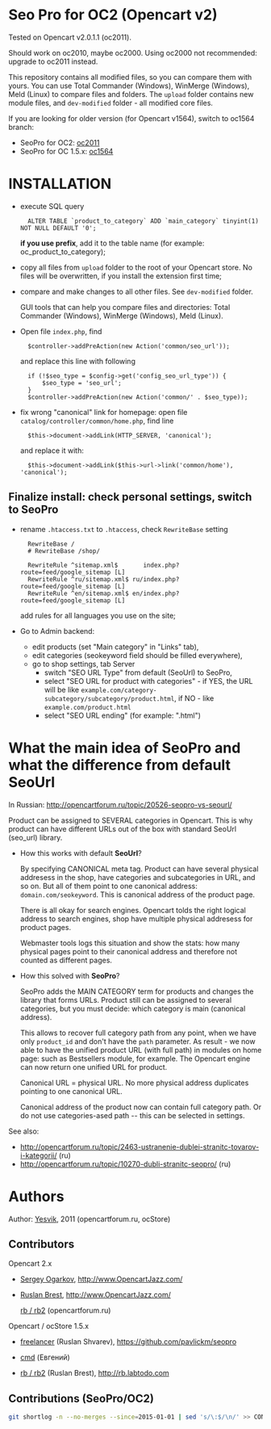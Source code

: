 # Seo Pro for OC2 (Opencart v2)

Tested on Opencart v2.0.1.1 (oc2011).

Should work on oc2010, maybe oc2000. Using oc2000 not recommended: upgrade to oc2011 instead.

This repository contains all modified files, so you can compare them with yours.
You can use Total Commander (Windows), WinMerge (Windows), Meld (Linux) to
compare files and folders. The `upload` folder contains new module files, and
`dev-modified` folder - all modified core files.

If you are looking for older version (for Opencart v1564), switch to oc1564 branch:

* SeoPro for OC2: [oc2011](https://github.com/rb2/opencart-seopro/tree/oc2011)
* SeoPro for OC 1.5.x: [oc1564](https://github.com/rb2/opencart-seopro/tree/oc1564)


# INSTALLATION

* execute SQL query

        ALTER TABLE `product_to_category` ADD `main_category` tinyint(1) NOT NULL DEFAULT '0';

    **if you use prefix**, add it to the table name (for example: oc_product_to_category);

* copy all files from `upload` folder to the root of your Opencart store.
    No files will be overwritten, if you install the extension first time;

* compare and make changes to all other files. See `dev-modified` folder.

    GUI tools that can help you compare files and directories:
    Total Commander (Windows), WinMerge (Windows), Meld (Linux).

* Open file `index.php`, find

        $controller->addPreAction(new Action('common/seo_url'));

    and replace this line with following

        if (!$seo_type = $config->get('config_seo_url_type')) {
            $seo_type = 'seo_url';
        }
        $controller->addPreAction(new Action('common/' . $seo_type));

* fix wrong "canonical" link for homepage: open file
    `catalog/controller/common/home.php`, find line

        $this->document->addLink(HTTP_SERVER, 'canonical');

    and replace it with:

        $this->document->addLink($this->url->link('common/home'), 'canonical');


## Finalize install: check personal settings, switch to SeoPro

* rename `.htaccess.txt` to `.htaccess`, check `RewriteBase` setting

        RewriteBase /
        # RewriteBase /shop/

        RewriteRule ^sitemap.xml$       index.php?route=feed/google_sitemap [L]
        RewriteRule ^ru/sitemap.xml$ ru/index.php?route=feed/google_sitemap [L]
        RewriteRule ^en/sitemap.xml$ en/index.php?route=feed/google_sitemap [L]

    add rules for all languages you use on the site;

* Go to Admin backend:
    * edit products (set "Main category" in "Links" tab),
    * edit categories (seokeyword field should be filled everywhere),
    * go to shop settings, tab Server
        - switch "SEO URL Type" from default (SeoUrl) to SeoPro,
        - select "SEO URL for product with categories" - if YES, the URL will be
            like `example.com/category-subcategory/subcategory/product.html`,
            if NO - like `example.com/product.html`
        - select "SEO URL ending" (for example: ".html")


# What the main idea of SeoPro and what the difference from default SeoUrl

In Russian: <http://opencartforum.ru/topic/20526-seopro-vs-seourl/>

Product can be assigned to SEVERAL categories in Opencart. This is why product
can have different URLs out of the box with standard SeoUrl (seo_url) library.

*   How this works with default **SeoUrl**?

    By specifying CANONICAL meta tag. Product can have several physical
    addresess in the shop, have categories and subcategories in URL, and so on.
    But all of them point to one canonical address: `domain.com/seokeyword`.
    This is canonical address of the product page.

    There is all okay for search engines. Opencart tolds the right logical
    address to search engines, shop have multiple physical addresess for product
    pages.

    Webmaster tools logs this situation and show the stats: how many physical
    pages point to their canonical address and therefore not counted as
    different pages.

*  How this solved with **SeoPro**?

    SeoPro adds the MAIN CATEGORY term for products and changes the library that
    forms URLs. Product still can be assigned to several categories, but you
    must decide: which category is main (canonical address).

    This allows to recover full category path from any point, when we have only
    `product_id` and don't have the `path` parameter. As result - we now able to
    have the unified product URL (with full path) in modules on home page: such
    as Bestsellers module, for example. The Opencart engine can now return one
    unified URL for product.

    Canonical URL = physical URL. No more physical address duplicates pointing
    to one canonical URL.

    Canonical address of the product now can contain full category path. Or do
    not use categories-ased path -- this can be selected in settings.

See also:

* <http://opencartforum.ru/topic/2463-ustranenie-dublei-stranitc-tovarov-i-kategorii/> (ru)
* <http://opencartforum.ru/topic/10270-dubli-stranitc-seopro/> (ru)




# Authors

Author: [Yesvik](http://opencartforum.ru/user/6876-yesvik/), 2011
(opencartforum.ru, ocStore)

## Contributors

Opencart 2.x

*   [Sergey Ogarkov](https://github.com/ose1955/), <http://www.OpencartJazz.com/>

*   [Ruslan Brest](http://rb.labtodo.com), <http://www.OpencartJazz.com/>

    [rb / rb2](https://opencartforum.com/user/10112-rb2/) (opencartforum.ru)



Opencart / ocStore 1.5.x

*   [freelancer](https://opencartforum.com/user/12381-freelancer/)
    (Ruslan Shvarev), <https://github.com/pavlickm/seopro>

*   [cmd](https://opencartforum.com/user/20535-cmd/)
    (Евгений)

*   [rb / rb2](https://opencartforum.com/user/10112-rb2/)
    (Ruslan Brest), <http://rb.labtodo.com>

## Contributions (SeoPro/OC2)

````sh
git shortlog -n --no-merges --since=2015-01-01 | sed 's/\:$/\n/' >> CONTRIBUTORS.md
````
